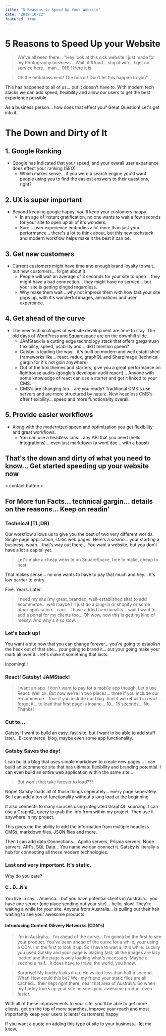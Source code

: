 ```yaml
---
title: "5 Reasons to Speed Up Your Website"
date: "2019-10-22"
featured: true
---
```


# 5 Reasons to Speed Up your Website

> We've all been there... "Hey look at this sick website I just made for my Photography business... Wait, it'll load... stupid wifi... I get no service here... man... OH!!! Here it is.

> Oh the embarassment! The horror! Don't let this happen to you"

This has happened to all of us... but it doesn't have to. With modern tech stacks we can add speed, flexibility and allow our users to get the best experience possible.

As a business person... how does that effect you? Great Question! Let's get into it.

# The Down and Dirty of It

## 1. Google Ranking

- Google has indicated that your speed, and your overall user experience does effect your ranking (SEO)
  - Which makes sense... if you were a search engine you'd want people using you to find the easiest answers to their questions, right?

## 2. UX is super important

- Beyond keeping google happy, you'll keep your customers happy.
  - In an age of instant gratification, no one wants to wait a few seconds for your site to open up all of it's wonders.
  - Sure... user experience embodies a lot more than just your performance... there's a lot to think about, but this new techstack and modern workflow helps make it the best it can be.

## 3. Get new customers

- Current customers might have time and enough brand loyalty to wait... but new customers... fo'get about it.
  - People will wait an average of 3 seconds for your site to open... they might have a bad connection... they might have no service... but your site is getting dinged regardless.
  - Why make them wait... why not impress them with how fast your site pops up, with it's wonderful images, animations and user expereince.

## 4. Get ahead of the curve

- The new technicologies of website development are here to stay. The old days of WordPress and Squarespace are on the downhill slide.
  - JAMStack is a cutting edge technology stack that offers gargantuan flexibility, speed, usability and... did I mention speed?
  - Gatsby is leading the way... it's built on modern and well established frameworks like... react, redux, graphQL and SharpImage (technical gargin for it's not goin anywhere)
  - Out of the box themes and starters, give you a great performance on lighthouse audits (google's developer audit report)... Anyone with some knowledge of react can use a starter and get it linked to your CMS.
  - CMS's are changing too... are you ready? Traditional CMS's use servers and are more structured by nature. New headless CMS's offer flexibility... speed and more functionality overall.

## 5. Provide easier workflows

- Along with the modernized speed and optimization you get flexibility and great workflows.
  - You can use a headless cms... any API that you need (hello integrations)... even just markdown (a word doc... with a boost)

## That's the down and dirty of what you need to know... Get started speeding up your website now

< contact button >

## For More fun Facts... technical gargin... details on the reasons... Keep on readin'

### Technical (TL;DR)

Our workflow allows us to give you the best of two very different worlds. Single page application, static web pages. Here's a sinario... your starting a business, woah... that's way out there... You want a website, but you don't have a lot a capital yet.

> Let's make a cheap website on SquareSpace, free to make, cheap to host.

That makes sense... no one wants to have to pay that much and hey... it's low barrier to entry.

Five. Years. Later.

> I need my site (my great, branded, well-established site) to add ecommerce... well maybe I'll just do a plug-in or shopify or some other application... cool... I have added functionality... wait I want to add a portal for my clients too... Oh wow, now this is getting kind of messy. And why's it so slow.

### Let's back up!

You want a site now that you can change forever... you're going to establish the heck out of that site... your going to brand it... put your going make your mark all over it... let's make it something that lasts.

Incoming!!!

### React! Gatsby! JAMStack!

> I want an app. I don't want to pay for a mobile app though. Let's use React. Well ok. But now we're in two places... three if you include our e-commerce... four if you include our blog. And if we rebuild in react... forget it... to load that first page is insane... 10... 15 seconds... No Thanks!

### Cut to...

Gatsby! I want to build an easy, fast site, but I want to be able to add stuff later... E-commerce, blog, maybe even some app functionality.

### Gatsby Saves the day!

I can build a blog that uses simple markdown to create new pages... I can build an ecommerce site that has ultimate flexibility and branding potential. I can even build an entire web application within the same site...

> But won't that take forever to load???

Nope! Gatsby loads all of those things seperately... every page seperately. So I can add a ton of functionality without a long load at the beginning.

It also connects to many sources using integrated GraphQL sourcing. I can use a GraphQL query to grab the info from within my project. Then use it anywhere in my project.

This gives me the ability to add the information from multiple headless CMSs, markdown files, JSON files and more.

Then I can add data Connections... Apollo servers, Prisma servers, Node servers, API's, SQL Data... You name we can connect it. Gatsby is literally a hub for connecting all these modern technologies.

### Last and very important. It's static.

Why do you care?

#### C...D...N's

You live in say... America... but you have potential clients in Australia... you have one server (one place sending out your site)... hello, slow! They're waiting a while for your site. Anyone from Australia... is pulling out their hair waiting to see your awesome products.

#### Introducing Content Dilivery Networks (CDN's)

> I'm in Australia... I'm ahead of the curve... I'm gonna be the first to see your product. You've been ahead of the curve for a while, your using a CDN. I'm the first to look it up. So I have to wait a little while. Luckily you used Gatsby and your page is blazing fast; all the images are lazy loaded and the page is only loading what's necessary. Maybe a second a half... it does have to travel the world, you know.

> Surprise! My buddy looks it up. He waited less than half a second. What! How could this be? Well my friend your static files are all cached... their kept right there, near that area of Australia. So when my buddy looks up your site he sees your awesome product even faster.

With all of these improvements to your site, you'll be able to get more clients, get on the top of more searches, improve your reach and most importantly keep your users (clients/ customers) happy

If you want a quote on adding this type of site to your business... let me know.

<contact button>
